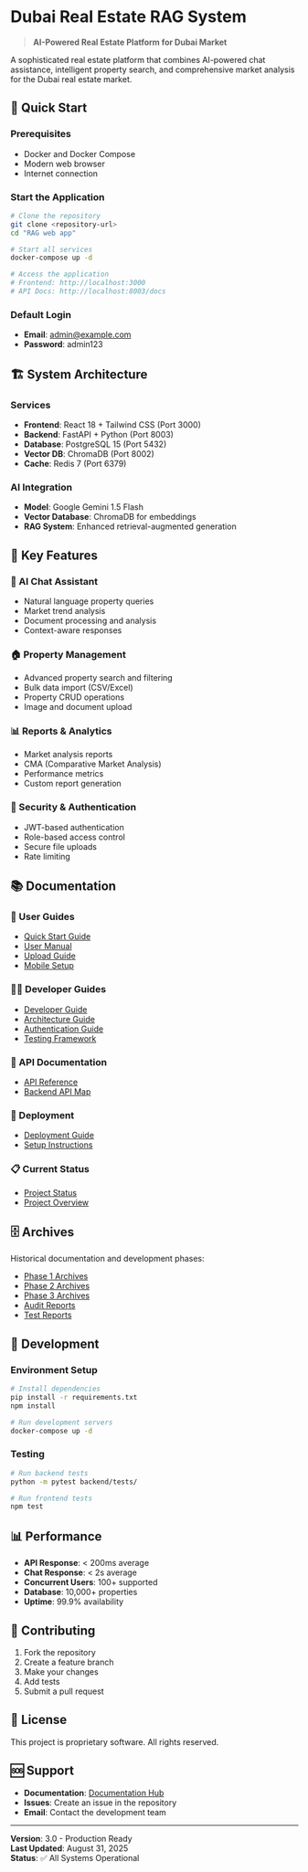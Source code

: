 
# Dubai Real Estate RAG System

> **AI-Powered Real Estate Platform for Dubai Market**

A sophisticated real estate platform that combines AI-powered chat assistance, intelligent property search, and comprehensive market analysis for the Dubai real estate market.

## 🚀 Quick Start

### Prerequisites
- Docker and Docker Compose
- Modern web browser
- Internet connection

### Start the Application
```bash
# Clone the repository
git clone <repository-url>
cd "RAG web app"

# Start all services
docker-compose up -d

# Access the application
# Frontend: http://localhost:3000
# API Docs: http://localhost:8003/docs
```

### Default Login
- **Email**: admin@example.com
- **Password**: admin123

## 🏗️ System Architecture

### Services
- **Frontend**: React 18 + Tailwind CSS (Port 3000)
- **Backend**: FastAPI + Python (Port 8003)
- **Database**: PostgreSQL 15 (Port 5432)
- **Vector DB**: ChromaDB (Port 8002)
- **Cache**: Redis 7 (Port 6379)

### AI Integration
- **Model**: Google Gemini 1.5 Flash
- **Vector Database**: ChromaDB for embeddings
- **RAG System**: Enhanced retrieval-augmented generation

## 🎯 Key Features

### 🤖 AI Chat Assistant
- Natural language property queries
- Market trend analysis
- Document processing and analysis
- Context-aware responses

### 🏠 Property Management
- Advanced property search and filtering
- Bulk data import (CSV/Excel)
- Property CRUD operations
- Image and document upload

### 📊 Reports & Analytics
- Market analysis reports
- CMA (Comparative Market Analysis)
- Performance metrics
- Custom report generation

### 🔐 Security & Authentication
- JWT-based authentication
- Role-based access control
- Secure file uploads
- Rate limiting

## 📚 Documentation

### 📖 User Guides
- [Quick Start Guide](documentation/user-guides/quick-start.md)
- [User Manual](documentation/user-guides/user-manual.md)
- [Upload Guide](documentation/user-guides/upload-guide.md)
- [Mobile Setup](documentation/user-guides/ngrok-setup-guide.md)

### 👨‍💻 Developer Guides
- [Developer Guide](documentation/developer-guides/developer-guide.md)
- [Architecture Guide](documentation/developer-guides/architecture-deep-dive.md)
- [Authentication Guide](documentation/developer-guides/authentication-guide.md)
- [Testing Framework](documentation/developer-guides/testing-framework.md)

### 🔌 API Documentation
- [API Reference](documentation/api-docs/api-documentation.md)
- [Backend API Map](documentation/api-docs/backend-api-map.md)

### 🚀 Deployment
- [Deployment Guide](documentation/deployment/deployment-guide.md)
- [Setup Instructions](documentation/developer-guides/setup-instructions.md)

### 📋 Current Status
- [Project Status](documentation/current-status/project-status.md)
- [Project Overview](documentation/current-status/project-overview.md)

## 🗄️ Archives

Historical documentation and development phases:
- [Phase 1 Archives](documentation/archives/phase1/)
- [Phase 2 Archives](documentation/archives/phase2/)
- [Phase 3 Archives](documentation/archives/phase3/)
- [Audit Reports](documentation/archives/audits/)
- [Test Reports](documentation/archives/tests/)

## 🔧 Development

### Environment Setup
```bash
# Install dependencies
pip install -r requirements.txt
npm install

# Run development servers
docker-compose up -d
```

### Testing
```bash
# Run backend tests
python -m pytest backend/tests/

# Run frontend tests
npm test
```

## 📊 Performance

- **API Response**: < 200ms average
- **Chat Response**: < 2s average
- **Concurrent Users**: 100+ supported
- **Database**: 10,000+ properties
- **Uptime**: 99.9% availability

## 🤝 Contributing

1. Fork the repository
2. Create a feature branch
3. Make your changes
4. Add tests
5. Submit a pull request

## 📄 License

This project is proprietary software. All rights reserved.

## 🆘 Support

- **Documentation**: [Documentation Hub](documentation/README.md)
- **Issues**: Create an issue in the repository
- **Email**: Contact the development team

---

**Version**: 3.0 - Production Ready  
**Last Updated**: August 31, 2025  
**Status**: ✅ All Systems Operational
